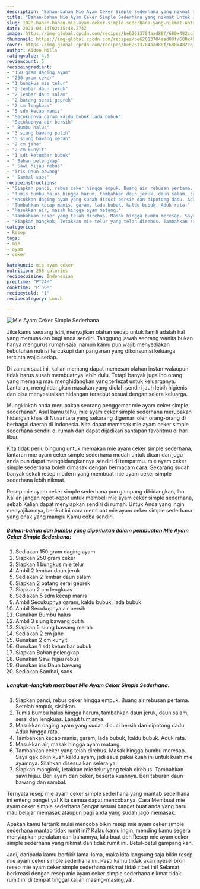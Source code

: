 ```yaml
---
description: "Bahan-bahan Mie Ayam Ceker Simple Sederhana yang nikmat Untuk Jualan"
title: "Bahan-bahan Mie Ayam Ceker Simple Sederhana yang nikmat Untuk Jualan"
slug: 1028-bahan-bahan-mie-ayam-ceker-simple-sederhana-yang-nikmat-untuk-jualan
date: 2021-04-14T02:35:48.274Z
image: https://img-global.cpcdn.com/recipes/be62613704aad88f/680x482cq70/mie-ayam-ceker-simple-sederhana-foto-resep-utama.jpg
thumbnail: https://img-global.cpcdn.com/recipes/be62613704aad88f/680x482cq70/mie-ayam-ceker-simple-sederhana-foto-resep-utama.jpg
cover: https://img-global.cpcdn.com/recipes/be62613704aad88f/680x482cq70/mie-ayam-ceker-simple-sederhana-foto-resep-utama.jpg
author: Aiden Mills
ratingvalue: 4.8
reviewcount: 5
recipeingredient:
- "150 gram daging ayam"
- "250 gram ceker"
- "1 bungkus mie telur"
- "2 lembar daun jeruk"
- "2 lembar daun salam"
- "2 batang serai geprek"
- "2 cm lengkuas"
- "5 sdm kecap manis"
- "Secukupnya garam kaldu bubuk lada bubuk"
- "Secukupnya air bersih"
- " Bumbu halus"
- "3 siung bawang putih"
- "5 siung bawang merah"
- "2 cm jahe"
- "2 cm kunyit"
- "1 sdt ketumbar bubuk"
- " Bahan pelengkap"
- " Sawi hijau rebus"
- "iris Daun bawang"
- " Sambal saos"
recipeinstructions:
- "Siapkan panci, rebus ceker hingga empuk. Buang air rebusan pertama. Setelah empuk, sisihkan."
- "Tumis bumbu halus hingga harum, tambahkan daun jeruk, daun salam, serai dan lengkuas. Lanjut tumisnya."
- "Masukkan daging ayam yang sudah dicuci bersih dan dipotong dadu. Aduk hingga rata."
- "Tambahkan kecap manis, garam, lada bubuk, kaldu bubuk. Aduk rata."
- "Masukkan air, masak hingga ayam matang."
- "Tambahkan ceker yang telah direbus. Masak hingga bumbu meresap. Saya gak bikin kuah kaldu ayam, jadi saua pakai kuah ini untuk kuah mie ayamnya. Silahkan disesuaikan selera ya."
- "Siapkan mangkok, letakkan mie telur yang telah direbus. Tambahkan sawi hijau. Beri ayam dan ceker, beserta kuahnya. Beri taburan daun bawang dan sambal."
categories:
- Resep
tags:
- mie
- ayam
- ceker

katakunci: mie ayam ceker 
nutrition: 258 calories
recipecuisine: Indonesian
preptime: "PT24M"
cooktime: "PT50M"
recipeyield: "1"
recipecategory: Lunch

---
```



![Mie Ayam Ceker Simple Sederhana](https://img-global.cpcdn.com/recipes/be62613704aad88f/680x482cq70/mie-ayam-ceker-simple-sederhana-foto-resep-utama.jpg)

Jika kamu seorang istri, menyajikan olahan sedap untuk famili adalah hal yang memuaskan bagi anda sendiri. Tanggung jawab seorang  wanita bukan hanya mengurus rumah saja, namun kamu pun wajib menyediakan kebutuhan nutrisi tercukupi dan panganan yang dikonsumsi keluarga tercinta wajib sedap.

Di zaman  saat ini, kalian memang dapat memesan olahan instan walaupun tidak harus susah membuatnya lebih dulu. Tetapi banyak juga lho orang yang memang mau menghidangkan yang terlezat untuk keluarganya. Lantaran, menghidangkan masakan yang diolah sendiri jauh lebih higienis dan bisa menyesuaikan hidangan tersebut sesuai dengan selera keluarga. 



Mungkinkah anda merupakan seorang penggemar mie ayam ceker simple sederhana?. Asal kamu tahu, mie ayam ceker simple sederhana merupakan hidangan khas di Nusantara yang sekarang digemari oleh orang-orang di berbagai daerah di Indonesia. Kita dapat memasak mie ayam ceker simple sederhana sendiri di rumah dan dapat dijadikan santapan favoritmu di hari libur.

Kita tidak perlu bingung untuk memakan mie ayam ceker simple sederhana, lantaran mie ayam ceker simple sederhana mudah untuk dicari dan juga anda pun dapat menghidangkannya sendiri di tempatmu. mie ayam ceker simple sederhana boleh dimasak dengan bermacam cara. Sekarang sudah banyak sekali resep modern yang membuat mie ayam ceker simple sederhana lebih nikmat.

Resep mie ayam ceker simple sederhana pun gampang dihidangkan, lho. Kalian jangan repot-repot untuk membeli mie ayam ceker simple sederhana, sebab Kalian dapat menyiapkan sendiri di rumah. Untuk Anda yang ingin menyajikannya, berikut ini cara membuat mie ayam ceker simple sederhana yang enak yang mampu Kamu coba sendiri.

<!--inarticleads1-->

##### Bahan-bahan dan bumbu yang diperlukan dalam pembuatan Mie Ayam Ceker Simple Sederhana:

1. Sediakan 150 gram daging ayam
1. Siapkan 250 gram ceker
1. Siapkan 1 bungkus mie telur
1. Ambil 2 lembar daun jeruk
1. Sediakan 2 lembar daun salam
1. Siapkan 2 batang serai geprek
1. Siapkan 2 cm lengkuas
1. Sediakan 5 sdm kecap manis
1. Ambil Secukupnya garam, kaldu bubuk, lada bubuk
1. Ambil Secukupnya air bersih
1. Gunakan  Bumbu halus
1. Ambil 3 siung bawang putih
1. Siapkan 5 siung bawang merah
1. Sediakan 2 cm jahe
1. Gunakan 2 cm kunyit
1. Gunakan 1 sdt ketumbar bubuk
1. Siapkan  Bahan pelengkap
1. Gunakan  Sawi hijau rebus
1. Gunakan iris Daun bawang
1. Sediakan  Sambal, saos




<!--inarticleads2-->

##### Langkah-langkah membuat Mie Ayam Ceker Simple Sederhana:

1. Siapkan panci, rebus ceker hingga empuk. Buang air rebusan pertama. Setelah empuk, sisihkan.
1. Tumis bumbu halus hingga harum, tambahkan daun jeruk, daun salam, serai dan lengkuas. Lanjut tumisnya.
1. Masukkan daging ayam yang sudah dicuci bersih dan dipotong dadu. Aduk hingga rata.
1. Tambahkan kecap manis, garam, lada bubuk, kaldu bubuk. Aduk rata.
1. Masukkan air, masak hingga ayam matang.
1. Tambahkan ceker yang telah direbus. Masak hingga bumbu meresap. Saya gak bikin kuah kaldu ayam, jadi saua pakai kuah ini untuk kuah mie ayamnya. Silahkan disesuaikan selera ya.
1. Siapkan mangkok, letakkan mie telur yang telah direbus. Tambahkan sawi hijau. Beri ayam dan ceker, beserta kuahnya. Beri taburan daun bawang dan sambal.




Ternyata resep mie ayam ceker simple sederhana yang mantab sederhana ini enteng banget ya! Kita semua dapat mencobanya. Cara Membuat mie ayam ceker simple sederhana Sangat sesuai banget buat anda yang baru mau belajar memasak ataupun bagi anda yang sudah jago memasak.

Apakah kamu tertarik mulai mencoba bikin resep mie ayam ceker simple sederhana mantab tidak rumit ini? Kalau kamu ingin, mending kamu segera menyiapkan peralatan dan bahannya, lalu buat deh Resep mie ayam ceker simple sederhana yang nikmat dan tidak rumit ini. Betul-betul gampang kan. 

Jadi, daripada kamu berfikir lama-lama, maka kita langsung saja bikin resep mie ayam ceker simple sederhana ini. Pasti kamu tiidak akan nyesel bikin resep mie ayam ceker simple sederhana nikmat tidak ribet ini! Selamat berkreasi dengan resep mie ayam ceker simple sederhana nikmat tidak rumit ini di tempat tinggal kalian masing-masing,ya!.

